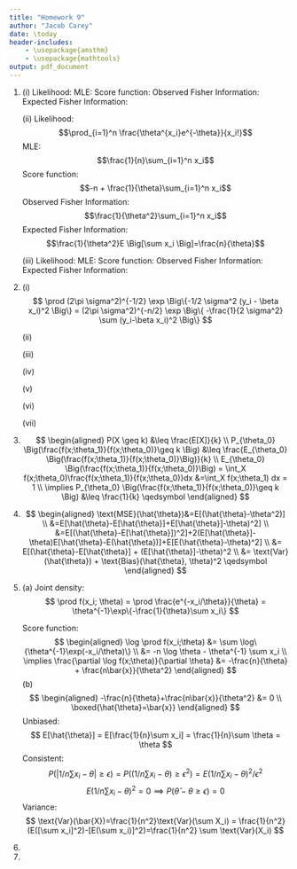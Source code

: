 ```yaml
---
title: "Homework 9"
author: "Jacob Carey"
date: \today
header-includes:
    - \usepackage{amsthm}
    - \usepackage{mathtools}
output: pdf_document
---
```


1.
    (i)
        Likelihood:
        MLE:
        Score function:
        Observed Fisher Information:
        Expected Fisher Information:

    (ii)
        Likelihood: $$\prod_{i=1}^n \frac{\theta^{x_i}e^{-\theta}}{x_i!}$$
        MLE: $$\frac{1}{n}\sum_{i=1}^n x_i$$
        Score function: $$-n + \frac{1}{\theta}\sum_{i=1}^n x_i$$
        Observed Fisher Information: $$\frac{1}{\theta^2}\sum_{i=1}^n x_i$$
        Expected Fisher Information: $$\frac{1}{\theta^2}E \Big[\sum x_i \Big]=\frac{n}{\theta}$$

    (iii)
        Likelihood:
        MLE:
        Score function:
        Observed Fisher Information:
        Expected Fisher Information:

2.
    (i)
    $$
    \prod (2\pi \sigma^2)^{-1/2} \exp \Big\{-1/2 \sigma^2 (y_i - \beta x_i)^2 \Big\} = (2\pi \sigma^2)^{-n/2} \exp \Big\{ -\frac{1}{2 \sigma^2} \sum (y_i-\beta x_i)^2 \Big\}
    $$

    (ii)

    (iii)

    (iv)

    (v)

    (vi)

    (vii)

3.
    $$
    \begin{aligned}
    P(X \geq k) &\leq \frac{E[X]}{k} \\
    P_{\theta_0} \Big(\frac{f(x;\theta_1)}{f(x;\theta_0)}\geq k \Big) &\leq \frac{E_{\theta_0} \Big(\frac{f(x;\theta_1)}{f(x;\theta_0)}\Big)}{k} \\
    E_{\theta_0} \Big(\frac{f(x;\theta_1)}{f(x;\theta_0)}\Big) = \int_X f(x;\theta_0)\frac{f(x;\theta_1)}{f(x;\theta_0)}dx &=\int_X f(x;\theta_1) dx = 1 \\
    \implies P_{\theta_0} \Big(\frac{f(x;\theta_1)}{f(x;\theta_0)}\geq k \Big) &\leq \frac{1}{k} \qedsymbol
    \end{aligned}
    $$

4. 
    $$
    \begin{aligned}
        \text{MSE}(\hat{\theta})&=E[(\hat{\theta}-\theta^2)] \\
        &=E[\hat{\theta}-E[\hat{\theta}]+E[\hat{\theta}]-\theta)^2] \\
        &=E[(\hat{\theta}-E[\hat{\theta}])^2]+2(E[\hat{\theta}]-\theta)E[\hat{\theta}-E(\hat{\theta})]+E[E(\hat{\theta}-\theta)^2] \\
        &= E[(\hat{\theta}-E[\hat{\theta}] + (E[\hat{\theta}]-\theta)^2 \\
        &= \text{Var}(\hat{\theta}) + \text{Bias}(\hat{\theta}, \theta)^2 \qedsymbol
    \end{aligned}
    $$

5. (a)
    Joint density:
    $$
    \prod f(x_i; \theta) = \prod \frac{e^{-x_i/\theta}}{\theta} = \theta^{-1}\exp\{-\frac{1}{\theta}\sum x_i\}
    $$

    Score function:
    $$
    \begin{aligned}
    \log \prod f(x_i;\theta) &= \sum \log\{\theta^{-1}\exp(-x_i/\theta)\} \\
    &= -n \log \theta - \theta^{-1} \sum x_i \\
    \implies \frac{\partial \log f(x;\theta)}{\partial \theta} &= -\frac{n}{\theta} + \frac{n\bar{x}}{\theta^2}
    \end{aligned}
    $$
    (b)
    $$
    \begin{aligned}
    -\frac{n}{\theta}+\frac{n\bar{x}}{\theta^2} &= 0 \\
    \boxed{\hat{\theta}=\bar{x}}
    \end{aligned}
    $$
    Unbiased:
    $$
    E[\hat{\theta}] = E[\frac{1}{n}\sum x_i] = \frac{1}{n}\sum \theta = \theta
    $$
    Consistent:
    $$
    P(|1/n\sum x_i - \theta|\geq \epsilon) = P((1/n \sum x_i - \theta) \geq \epsilon^2) = E(1/n \sum x_i - \theta)^2/ \epsilon^2
    $$
    $$
    E(1/n\sum x_i-\theta)^2 = 0 \implies P(\hat{\theta} - \theta \geq \epsilon) = 0
    $$
    Variance:
    $$
    \text{Var}(\bar{X})=\frac{1}{n^2}\text{Var}(\sum X_i) = \frac{1}{n^2}(E([\sum x_i]^2)-[E(\sum x_i)]^2)=\frac{1}{n^2} \sum \text{Var}(X_i)
    $$

6.

7.
